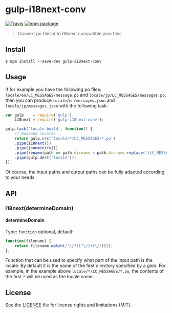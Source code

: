 # gulp-i18next-conv

[![Travis][build-badge]][build]
[![npm package][npm-badge]][npm]

> Convert po files into i18next compatible json files

## Install

```
$ npm install --save-dev gulp-i18next-conv
```


## Usage

If for example you have the following po files: `locale/en/LC_MESSAGES/message.po` and `locale/jp/LC_MESSAGES/messages.po`, then you can produce `locale/en/messages.json` and `locale/jp/messages.json` with the following task:

```js
var gulp    = require('gulp'),
	i18next = require('gulp-i18next-conv');

gulp.task('locale-build', function() {
	// Backend locales
	return gulp.src('locale/*/LC_MESSAGES/*.po')
	.pipe(i18next())
	.pipe(jsonminify())
	.pipe(rename(path => path.dirname = path.dirname.replace('/LC_MESSAGES', '')))
	.pipe(gulp.dest('locale'));
});
```

Of course, the input paths and output paths can be fully adapted according to your needs.

## API

### i18next(determineDomain)

#### determineDomain

Type: `function` optional, default: 

```js
function(filename) {
	return filename.match(/^\/?([^\/]+)\//)[1];
};
```

Function that can be used to specify what part of the input path is the locale. By default it is the name of the first directory specified by a glob. For example, in the example above `locale/*/LC_MESSAGES/*.po`, the contents of the first `*` will be used as the locale name.

## License

See the [LICENSE](LICENSE.md) file for license rights and limitations (MIT).

[build-badge]: https://img.shields.io/travis/perrin4869/gulp-i18next-conv/master.svg?style=flat-square
[build]: https://travis-ci.org/perrin4869/gulp-i18next-conv

[npm-badge]: https://img.shields.io/npm/v/gulp-i18next-conv.svg?style=flat-square
[npm]: https://www.npmjs.org/package/gulp-i18next-conv
